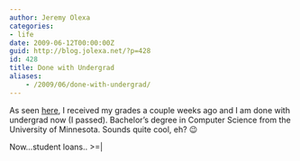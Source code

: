 ```yaml
---
author: Jeremy Olexa
categories:
- life
date: 2009-06-12T00:00:00Z
guid: http://blog.jolexa.net/?p=428
id: 428
title: Done with Undergrad
aliases:
    - /2009/06/done-with-undergrad/
---
```


As seen [here][1], I received my grades a couple weeks ago and I am done with undergrad now (I passed). Bachelor&#8217;s degree in Computer Science from the University of Minnesota. Sounds quite cool, eh? 😉

Now&#8230;student loans.. >=|

 [1]: http://blog.jolexa.net/2009/05/12/undergrad-is-done-w00t/